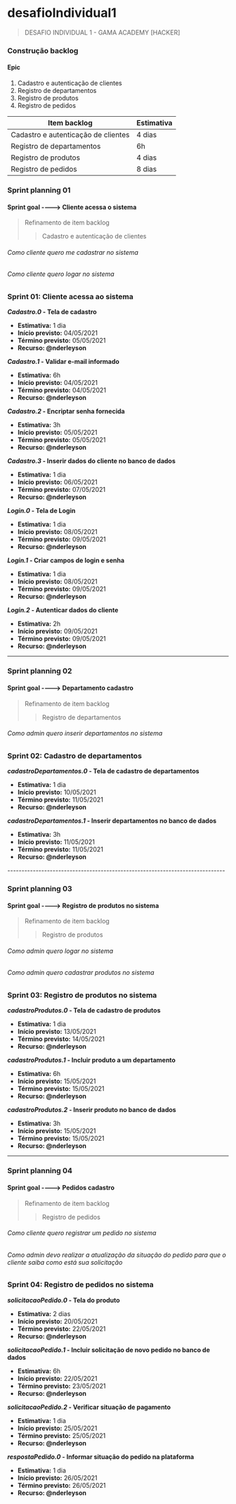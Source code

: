 # desafioIndividual1

>DESAFIO INDIVIDUAL 1 - GAMA ACADEMY [HACKER]


### Construção backlog
#### Epic
<ol>
	<li>Cadastro e autenticação de clientes</li>
	<li>Registro de departamentos</li>
	<li>Registro de produtos</li>
	<li>Registro de pedidos</li>
</ol>

<table>
	<thead>
		<th><b>Item backlog</b></th>
		<th>Estimativa </th>
	</thead>
	<tbody>
		<tr>
			<td>Cadastro e autenticação de clientes</td>
			<td>4 dias</td>
		</tr>
		<tr>
			<td>Registro de departamentos</td>
			<td>6h</td>
		</tr>
		<tr>
			<td>Registro de produtos</td>
			<td>4 dias</td>
		</tr>
		<tr>
			<td>Registro de pedidos</td>
			<td>8 dias</td>
		</tr>
	</tbody>
</table>


### Sprint planning 01
#### Sprint goal ----> Cliente acessa o sistema

>Refinamento de item backlog 
>>Cadastro e autenticação de clientes

###### Como cliente quero me cadastrar no sistema
###### Como cliente quero logar no sistema


### Sprint 01: Cliente acessa ao sistema 

<b><i>Cadastro.0</i> - Tela de cadastro</b>
<ul>  
	<li><b>	Estimativa:</b> 1 dia</li>
	<li><b>Início previsto:</b> 04/05/2021</li>
	<li><b>Término previsto:</b> 05/05/2021</li>
	<li><b>Recurso: @nderleyson</b></li>
</ul>

<b><i>Cadastro.1</i> - Validar e-mail informado</b>
<ul>  
	<li><b>	Estimativa:</b> 6h</li>
	<li><b>Início previsto:</b> 04/05/2021</li>
	<li><b>Término previsto:</b> 04/05/2021</li>
	<li><b>Recurso: @nderleyson</b></li>
</ul>

<b><i>Cadastro.2</i> - Encriptar senha fornecida</b>
<ul>  
	<li><b>	Estimativa:</b> 3h</li>
	<li><b>Início previsto:</b> 05/05/2021</li>
	<li><b>Término previsto:</b> 05/05/2021</li>
	<li><b>Recurso: @nderleyson</b></li>
</ul>

<b><i>Cadastro.3</i> - Inserir dados do cliente no banco de dados</b>
<ul>  
	<li><b>	Estimativa:</b> 1 dia</li>
	<li><b>Início previsto:</b> 06/05/2021</li>
	<li><b>Término previsto:</b> 07/05/2021</li>
	<li><b>Recurso: @nderleyson</b></li>
</ul>

<b><i>Login.0</i> - Tela de Login</b>
<ul>  
	<li><b>	Estimativa:</b> 1 dia</li>
	<li><b>Início previsto:</b> 08/05/2021</li>
	<li><b>Término previsto:</b> 09/05/2021</li>
	<li><b>Recurso: @nderleyson</b></li>
</ul>

<b><i>Login.1</i> - Criar campos de login e senha</b>
<ul>  
	<li><b>	Estimativa:</b> 1 dia</li>
	<li><b>Início previsto:</b> 08/05/2021</li>
	<li><b>Término previsto:</b> 09/05/2021</li>
	<li><b>Recurso: @nderleyson</b></li>
</ul>

<b><i>Login.2</i> - Autenticar dados do cliente</b>
<ul>  
	<li><b>	Estimativa:</b> 2h</li>
	<li><b>Início previsto:</b> 09/05/2021</li>
	<li><b>Término previsto:</b> 09/05/2021</li>
	<li><b>Recurso: @nderleyson</b></li>
</ul>

-----------------------------------------------------------------------------

### Sprint planning 02
#### Sprint goal ----> Departamento cadastro
>Refinamento de item backlog 
>>Registro de departamentos

###### Como admin quero inserir departamentos no sistema

### Sprint 02: Cadastro de departamentos

<b><i>cadastroDepartamentos.0</i> - Tela de cadastro de departamentos</b>
<ul>  
	<li><b>	Estimativa:</b> 1 dia</li>
	<li><b>Início previsto:</b> 10/05/2021</li>
	<li><b>Término previsto:</b> 11/05/2021</li>
	<li><b>Recurso: @nderleyson</b></li>
</ul>

<b><i>cadastroDepartamentos.1</i> - Inserir departamentos no banco de dados</b>
<ul>  
	<li><b>	Estimativa:</b> 3h</li>
	<li><b>Início previsto:</b> 11/05/2021</li>
	<li><b>Término previsto:</b> 11/05/2021</li>
	<li><b>Recurso: @nderleyson</b></li>
</ul>
-----------------------------------------------------------------------------

### Sprint planning 03
#### Sprint goal ----> Registro de produtos no sistema

>Refinamento de item backlog 
>>Registro de produtos

###### Como admin quero logar no sistema
###### Como admin quero cadastrar produtos no sistema


### Sprint 03: Registro de produtos no sistema 

<b><i>cadastroProdutos.0</i> - Tela de cadastro de produtos</b>
<ul>  
	<li><b>Estimativa:</b> 1 dia</li>
	<li><b>Início previsto:</b> 13/05/2021</li>
	<li><b>Término previsto:</b> 14/05/2021</li>
	<li><b>Recurso: @nderleyson</b></li>
</ul>

<b><i>cadastroProdutos.1</i> - Incluir produto a um departamento</b>
<ul>  
	<li><b>	Estimativa:</b> 6h</li>
	<li><b>Início previsto:</b> 15/05/2021</li>
	<li><b>Término previsto:</b> 15/05/2021</li>
	<li><b>Recurso: @nderleyson</b></li>
</ul>

<b><i>cadastroProdutos.2</i> - Inserir produto no banco de dados</b>
<ul>  
	<li><b>	Estimativa:</b> 3h</li>
	<li><b>Início previsto:</b> 15/05/2021</li>
	<li><b>Término previsto:</b> 15/05/2021</li>
	<li><b>Recurso: @nderleyson</b></li>
</ul>

-----------------------------------------------------------------------------

### Sprint planning 04
#### Sprint goal ----> Pedidos cadastro
>Refinamento de item backlog 
>>Registro de pedidos

###### Como cliente quero registrar um pedido no sistema
###### Como admin devo realizar a atualização da situação do pedido para que o cliente saiba como está sua solicitação


### Sprint 04: Registro de pedidos no sistema 

<b><i>solicitacaoPedido.0</i> - Tela do produto</b>
<ul>  
	<li><b>Estimativa:</b> 2 dias</li>
	<li><b>Início previsto:</b> 20/05/2021</li>
	<li><b>Término previsto:</b> 22/05/2021</li>
	<li><b>Recurso: @nderleyson</b></li>
</ul>

<b><i>solicitacaoPedido.1</i> - Incluir solicitação de novo pedido no banco de dados</b>
<ul>  
	<li><b>	Estimativa:</b> 6h</li>
	<li><b>Início previsto:</b> 22/05/2021</li>
	<li><b>Término previsto:</b> 23/05/2021</li>
	<li><b>Recurso: @nderleyson</b></li>
</ul>

<b><i>solicitacaoPedido.2</i> - Verificar situação de pagamento</b>
<ul>  
	<li><b>	Estimativa:</b> 1 dia</li>
	<li><b>Início previsto:</b> 25/05/2021</li>
	<li><b>Término previsto:</b> 25/05/2021</li>
	<li><b>Recurso: @nderleyson</b></li>
</ul>

<b><i>respostaPedido.0</i> - Informar situação do pedido na plataforma</b>
<ul>  
	<li><b>	Estimativa:</b> 1 dia</li>
	<li><b>Início previsto:</b> 26/05/2021</li>
	<li><b>Término previsto:</b> 26/05/2021</li>
	<li><b>Recurso: @nderleyson</b></li>
</ul>


